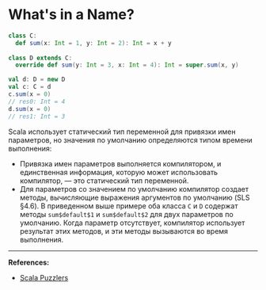 # What's in a Name?

```scala
class C:
  def sum(x: Int = 1, y: Int = 2): Int = x + y
  
class D extends C:
  override def sum(y: Int = 3, x: Int = 4): Int = super.sum(x, y)

val d: D = new D
val c: C = d
c.sum(x = 0)
// res0: Int = 4
d.sum(x = 0)
// res1: Int = 3
```

Scala использует статический тип переменной для привязки имен параметров, 
но значения по умолчанию определяются типом времени выполнения: 
- Привязка имен параметров выполняется компилятором, и единственная информация, 
которую может использовать компилятор, — это статический тип переменной. 
- Для параметров со значением по умолчанию компилятор создает методы, 
вычисляющие выражения аргументов по умолчанию (SLS §4.6). 
В приведенном выше примере оба класса `C` и `D` содержат методы `sum$default$1` и `sum$default$2` 
для двух параметров по умолчанию. Когда параметр отсутствует, компилятор использует результат этих методов, 
и эти методы вызываются во время выполнения.


---

**References:**
- [Scala Puzzlers](https://scalapuzzlers.com/index.html#pzzlr-024)
